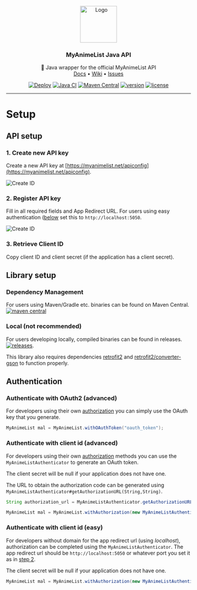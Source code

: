 <p align="center">
    <a href="https://github.com/Ktt-Development/MyAnimeList-Java-API">
        <img src="https://raw.githubusercontent.com/Ktt-Development/MyAnimeList-Java-API/main/logo.png" alt="Logo" width="100" height="100">
    </a>
    <h3 align="center">MyAnimeList Java API</h3>
    <p align="center">
        📘 Java wrapper for the official MyAnimeList API
        <br />
        <a href="https://docs.kttdevelopment.com/myanimelist/">Docs</a>
        •
        <a href="https://wiki.kttdevelopment.com/myanimelist/">Wiki</a>
        •
        <a href="https://github.com/Ktt-Development/MyAnimeList-Java-API/issues">Issues</a>
    </p>
</p>

<p align="center">
    <a href="https://github.com/Ktt-Development/MyAnimeList-Java-API/actions?query=workflow%3ADeploy"><img title="Deploy" src="https://github.com/Ktt-Development/MyAnimeList-Java-API/workflows/Deploy/badge.svg"></a>
    <a href="https://github.com/Ktt-Development/MyAnimeList-Java-API/actions?query=workflow%3A%22Java+CI%22"><img title="Java CI" src="https://github.com/Ktt-Development/MyAnimeList-Java-API/workflows/Java%20CI/badge.svg"></a>
    <a href="https://mvnrepository.com/artifact/com.kttdevelopment/myanimelist"><img title="Maven Central" src="https://img.shields.io/maven-central/v/com.kttdevelopment/MyAnimeList-Java-API"></a>
    <a href="https://github.com/Ktt-Development/MyAnimeList-Java-API/releases"><img title="version" src="https://img.shields.io/github/v/release/ktt-development/MyAnimeList-Java-API"></a>
    <a href="https://github.com/Ktt-Development/MyAnimeList-Java-API/blob/main/LICENSE"><img title="license" src="https://img.shields.io/github/license/Ktt-Development/MyAnimeList-Java-API"></a>
</p>

---

# Setup

## API setup

### 1. Create new API key

Create a new API key at [https://myanimelist.net/apiconfig](https://myanimelist.net/apiconfig).

![Create ID](https://raw.githubusercontent.com/Ktt-Development/MyAnimeList-Java-API/main/setup_1.png)

### 2. Register API key

Fill in all required fields and App Redirect URL. For users using easy authentication ([below](#authenticate-with-client-id-easy) set this to `http://localhost:5050`.


![Create ID](https://raw.githubusercontent.com/Ktt-Development/MyAnimeList-Java-API/main/setup_2.png)

### 3. Retrieve Client ID

Copy client ID and client secret (if the application has a client secret).

## Library setup

### Dependency Management

For users using Maven/Gradle etc. binaries can be found on Maven Central. [![maven central](https://img.shields.io/maven-central/v/com.kttdevelopment/MyAnimeList-Java-API)](https://mvnrepository.com/artifact/com.kttdevelopment/myanimelist)

### Local (not recommended)

For users developing locally, compiled binaries can be found in releases. [![releases](https://img.shields.io/github/v/release/ktt-development/MyAnimeList-Java-API)](https://github.com/Ktt-Development/MyAnimeList-Java-API/releases).

This library also requires dependencies [retrofit2](https://mvnrepository.com/artifact/com.squareup.retrofit2/retrofit) and [retrofit2/converter-gson](https://mvnrepository.com/artifact/com.squareup.retrofit2/converter-gson) to function properly.

## Authentication

### Authenticate with OAuth2 (advanced)

For developers using their own [authorization](https://myanimelist.net/apiconfig/references/authorization#client-registration) you can simply use the OAuth key that you generate.
```java
MyAnimeList mal = MyAnimeList.withOAuthToken("oauth_token");
```

### Authenticate with client id (advanced)

For developers using their own [authorization](https://myanimelist.net/apiconfig/references/authorization#step-1-generate-a-code-verifier-and-challenge) methods you can use the `MyAnimeListAuthenticator` to generate an OAuth token.

The client secret will be null if your application does not have one.

The URL to obtain the authorization code can be generated using `MyAnimeListAuthenticator#getAuthorizationURL(String,String)`.

```java
String authorization_url = MyAnimeListAuthenticator.getAuthorizationURL("client_id", "PKCE_code_challenge");

MyAnimeList mal = MyAnimeList.withAuthorization(new MyAnimeListAuthenticator("client_id", "client_secret", "authorization_code", "PKCE_code_challenge"));
```

### Authenticate with client id (easy)

For developers without domain for the app redirect url (using *localhost*), authorization can be completed using the `MyAnimeListAuthenticator`.
The app redirect url should be `http://localhost:5050` or whatever port you set it as in [step 2](#2-register-api-key).

The client secret will be null if your application does not have one.

```java
MyAnimeList mal = MyAnimeList.withAuthorization(new MyAnimeListAuthenticator("client_id", "client_secret", (int) port));
```